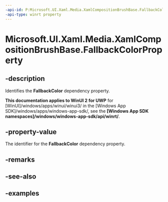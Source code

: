 ```yaml
---
-api-id: P:Microsoft.UI.Xaml.Media.XamlCompositionBrushBase.FallbackColorProperty
-api-type: winrt property
---
```


<!-- Property syntax.
public DependencyProperty FallbackColorProperty { get; }
-->

# Microsoft.UI.Xaml.Media.XamlCompositionBrushBase.FallbackColorProperty

## -description
Identifies the **FallbackColor** dependency property.

**This documentation applies to WinUI 2 for UWP** for [WinUI]/windows/apps/winui/winui3/ in the [Windows App SDK]/windows/apps/windows-app-sdk/, see the **[Windows App SDK namespaces]/windows/windows-app-sdk/api/winrt/**.

## -property-value
The identifier for the **FallbackColor** dependency property.

## -remarks

## -see-also

## -examples

